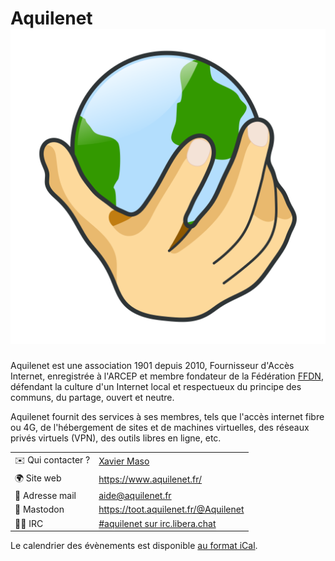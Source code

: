 # Aquilenet ![Logo](./logo-aquilenet.svg ':size=100')


Aquilenet est une association 1901 depuis 2010, Fournisseur d'Accès Internet, enregistrée à l'ARCEP et membre fondateur de la Fédération [FFDN](https://www.ffdn.org/fr), défendant la culture d'un Internet local et respectueux du principe des communs, du partage, ouvert et neutre.

Aquilenet fournit des services à ses membres, tels que l'accès internet fibre ou 4G, de l'hébergement de sites et de machines virtuelles, des réseaux privés virtuels (VPN), des outils libres en ligne, etc.

|                                |     |
| ------------------------------ | --- |
| ✉️ Qui contacter ?             | [Xavier Maso](https://www.xaviermaso.com/) |
| 🌍 Site web                    | https://www.aquilenet.fr/ |
| 📧 Adresse mail                | aide@aquilenet.fr |
| 🐘 Mastodon                    | https://toot.aquilenet.fr/@Aquilenet |
| 👩‍💻 IRC                         | [#aquilenet sur irc.libera.chat](https://web.libera.chat/gamja/?join=\#aquilenet) |

Le calendrier des évènements est disponible [au format iCal](https://cloud.aquilenet.fr/remote.php/dav/public-calendars/MFosWtNj29Jss6DP/?export).
